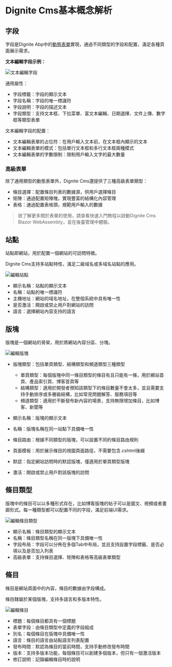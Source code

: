 # Dignite Cms基本概念解析

## 字段

字段是Dignite Abp中的[動態表單](https://learn.dignite.com/zh-Hans/abp/latest/Dynamic-Forms)實現，通過不同類型的字段和配置，滿足各種頁面展示需求。

**文本編輯字段示例：**

![文本編輯字段](images/textedit-field.png)

通用屬性：

- 字段標籤：字段的顯示文本
- 字段名稱：字段的唯一標識符
- 字段說明：字段的描述文本
- 字段類型：支持文本框、下拉菜單、富文本編輯、日期選擇、文件上傳、數字框等類型表單

文本編輯字段的配置：

- 文本編輯表單的占位符：在用戶輸入文本前，在文本框內顯示的文本
- 文本編輯表單的模式：包括單行文本框和多行文本框兩種模式
- 文本編輯表單的字數限制：限制用戶輸入文字的最大數量

### 高級表單

除了通用類型的動態表單外，Dignite Cms還提供了三種高級表單類型：

- 條目選擇：配置條目列表的數據源，供用戶選擇條目
- 矩陣：通過配置矩陣塊，實現豐富的結構化內容管理
- 表格：通過配置表格頭，規範用戶輸入的數據

>欲了解更多關於表單的使用，請查看快速入門教程以啟動Dignite Cms Blazor WebAssembly，並在後臺管理中體驗。

## 站點

站點即網站，用於配置一個網站的可訪問特徵。

Dignite Cms支持多站點特性，滿足二級域名或多域名站點的應用。

![編輯站點](images/site-edit.png)

- 顯示名稱：站點的顯示文本
- 名稱：站點的唯一標識符
- 主機地址：網站的域名地址，在整個系統中具有唯一性
- 是否激活：開啟或禁止用戶對網站的訪問
- 語言：選擇網站內容支持的語言

## 版塊

版塊是一個網站的骨架，用於將網站內容分區、分塊。

![編輯版塊](images/section-edit.png)

- 版塊類型：包括單頁類型、結構類型和頻道類型三種類型
  
  - 單頁類型：每個版塊中同一條目類型的條目有且只能有一條，用於網站首頁、產品索引頁、博客首頁等
  - 結構類型：適用於開發者預知該類型下的條目數量不會太多，並且需要支持手動排序或多層級結構，比如常見問題解答、服務項目等
  - 頻道類型：適用於不斷發布新內容的場景，支持無限增加條目，比如博客、新聞等

- 顯示名稱：版塊的顯示文本
- 名稱：版塊名稱在同一站點下具備唯一性
- 條目路由：根據不同類型的版塊，可以設置不同的條目路由規則
- 頁面模板：用於展示條目的視圖頁面路徑，不需要包含.cshtml後綴
- 默認：指定網站訪問時的默認版塊，僅適用於單頁類型版塊
- 激活：開啟或禁止用戶對該版塊的訪問
  
## 條目類型

版塊中的條目可以以多種形式存在，比如博客版塊的帖子可以是圖文、視頻或者畫廊形式。每一種類型都可以配置不同的字段，滿足前端UI需求。

![編輯條目類型](images/entry-type-edit.png)

- 顯示名稱：條目類型的顯示文本
- 名稱：條目類型名稱在同一版塊下具備唯一性
- 字段布局：字段可以分佈在多個Tab中布局，並且支持設置字段標籤、是否必填以及是否加入列表
- 高級表單：支持條目選擇、矩陣和表格等高級表單類型

## 條目

條目是網站頁面中的內容，條目的數據由字段構成。

條目隸屬於某個版塊，支持多語言和多版本特性。

![編輯條目](images/entry-edit.png)

- 標題：每個條目都具有一個標題
- 表單字段：由條目類型中定義的字段組成
- 別名：每個條目在版塊中具備唯一性
- 語言：條目的語言由站點語言列表配置
- 發布時間：默認為條目的當前時間，支持手動修改發布時間
- 版本：支持多版本功能，每個條目可以創建多個版本，但只有一個激活版本
- 修訂說明：記錄編輯條目時的說明
